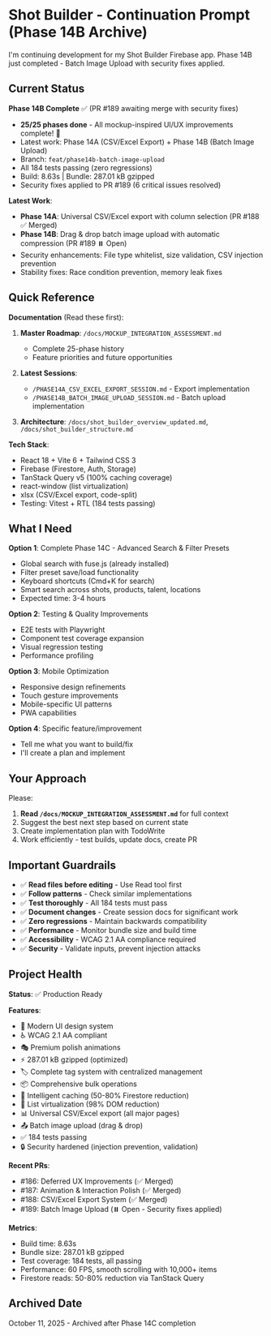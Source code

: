 # Shot Builder - Continuation Prompt (Phase 14B Archive)

I'm continuing development for my Shot Builder Firebase app. Phase 14B just completed - Batch Image Upload with security fixes applied.

## Current Status

**Phase 14B Complete** ✅ (PR #189 awaiting merge with security fixes)
- **25/25 phases done** - All mockup-inspired UI/UX improvements complete! 🎉
- Latest work: Phase 14A (CSV/Excel Export) + Phase 14B (Batch Image Upload)
- Branch: `feat/phase14b-batch-image-upload`
- All 184 tests passing (zero regressions)
- Build: 8.63s | Bundle: 287.01 kB gzipped
- Security fixes applied to PR #189 (6 critical issues resolved)

**Latest Work**:
- **Phase 14A**: Universal CSV/Excel export with column selection (PR #188 ✅ Merged)
- **Phase 14B**: Drag & drop batch image upload with automatic compression (PR #189 ⏸️ Open)
- Security enhancements: File type whitelist, size validation, CSV injection prevention
- Stability fixes: Race condition prevention, memory leak fixes

## Quick Reference

**Documentation** (Read these first):
1. **Master Roadmap**: `/docs/MOCKUP_INTEGRATION_ASSESSMENT.md`
   - Complete 25-phase history
   - Feature priorities and future opportunities

2. **Latest Sessions**:
   - `/PHASE14A_CSV_EXCEL_EXPORT_SESSION.md` - Export implementation
   - `/PHASE14B_BATCH_IMAGE_UPLOAD_SESSION.md` - Batch upload implementation

3. **Architecture**: `/docs/shot_builder_overview_updated.md`, `/docs/shot_builder_structure.md`

**Tech Stack**:
- React 18 + Vite 6 + Tailwind CSS 3
- Firebase (Firestore, Auth, Storage)
- TanStack Query v5 (100% caching coverage)
- react-window (list virtualization)
- xlsx (CSV/Excel export, code-split)
- Testing: Vitest + RTL (184 tests passing)

## What I Need

**Option 1**: Complete Phase 14C - Advanced Search & Filter Presets
- Global search with fuse.js (already installed)
- Filter preset save/load functionality
- Keyboard shortcuts (Cmd+K for search)
- Smart search across shots, products, talent, locations
- Expected time: 3-4 hours

**Option 2**: Testing & Quality Improvements
- E2E tests with Playwright
- Component test coverage expansion
- Visual regression testing
- Performance profiling

**Option 3**: Mobile Optimization
- Responsive design refinements
- Touch gesture improvements
- Mobile-specific UI patterns
- PWA capabilities

**Option 4**: Specific feature/improvement
- Tell me what you want to build/fix
- I'll create a plan and implement

## Your Approach

Please:
1. **Read `/docs/MOCKUP_INTEGRATION_ASSESSMENT.md`** for full context
2. Suggest the best next step based on current state
3. Create implementation plan with TodoWrite
4. Work efficiently - test builds, update docs, create PR

## Important Guardrails

- ✅ **Read files before editing** - Use Read tool first
- ✅ **Follow patterns** - Check similar implementations
- ✅ **Test thoroughly** - All 184 tests must pass
- ✅ **Document changes** - Create session docs for significant work
- ✅ **Zero regressions** - Maintain backwards compatibility
- ✅ **Performance** - Monitor bundle size and build time
- ✅ **Accessibility** - WCAG 2.1 AA compliance required
- ✅ **Security** - Validate inputs, prevent injection attacks

## Project Health

**Status**: ✅ Production Ready

**Features**:
- 🎨 Modern UI design system
- ♿ WCAG 2.1 AA compliant
- 🎭 Premium polish animations
- ⚡ 287.01 kB gzipped (optimized)
- 🏷️ Complete tag system with centralized management
- 📦 Comprehensive bulk operations
- 💾 Intelligent caching (50-80% Firestore reduction)
- 📜 List virtualization (98% DOM reduction)
- 📊 Universal CSV/Excel export (all major pages)
- 📤 Batch image upload (drag & drop)
- ✅ 184 tests passing
- 🔒 Security hardened (injection prevention, validation)

**Recent PRs**:
- #186: Deferred UX Improvements (✅ Merged)
- #187: Animation & Interaction Polish (✅ Merged)
- #188: CSV/Excel Export System (✅ Merged)
- #189: Batch Image Upload (⏸️ Open - Security fixes applied)

**Metrics**:
- Build time: 8.63s
- Bundle size: 287.01 kB gzipped
- Test coverage: 184 tests, all passing
- Performance: 60 FPS, smooth scrolling with 10,000+ items
- Firestore reads: 50-80% reduction via TanStack Query

## Archived Date

October 11, 2025 - Archived after Phase 14C completion
